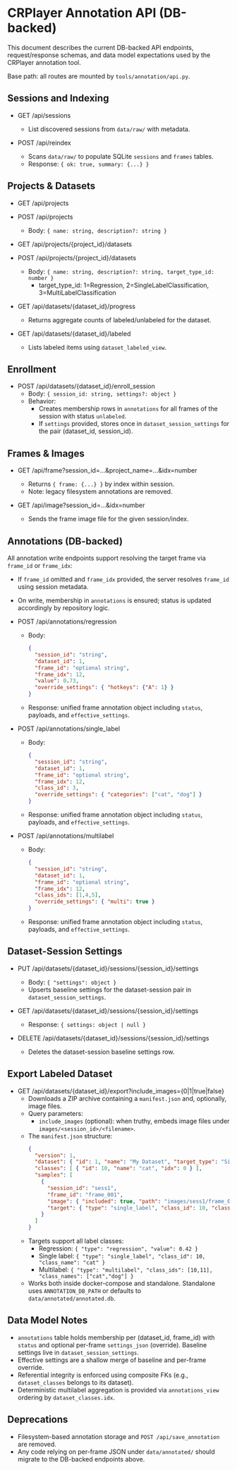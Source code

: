 # CRPlayer Annotation API (DB-backed)

This document describes the current DB-backed API endpoints, request/response schemas, and data model expectations used by the CRPlayer annotation tool.

Base path: all routes are mounted by `tools/annotation/api.py`.

## Sessions and Indexing

- GET /api/sessions
  - List discovered sessions from `data/raw/` with metadata.

- POST /api/reindex
  - Scans `data/raw/` to populate SQLite `sessions` and `frames` tables.
  - Response: `{ ok: true, summary: {...} }`

## Projects & Datasets

- GET /api/projects
- POST /api/projects
  - Body: `{ name: string, description?: string }`

- GET /api/projects/{project_id}/datasets
- POST /api/projects/{project_id}/datasets
  - Body: `{ name: string, description?: string, target_type_id: number }`
    - target_type_id: 1=Regression, 2=SingleLabelClassification, 3=MultiLabelClassification

- GET /api/datasets/{dataset_id}/progress
  - Returns aggregate counts of labeled/unlabeled for the dataset.

- GET /api/datasets/{dataset_id}/labeled
  - Lists labeled items using `dataset_labeled_view`.

## Enrollment

- POST /api/datasets/{dataset_id}/enroll_session
  - Body: `{ session_id: string, settings?: object }`
  - Behavior:
    - Creates membership rows in `annotations` for all frames of the session with status `unlabeled`.
    - If `settings` provided, stores once in `dataset_session_settings` for the pair (dataset_id, session_id).

## Frames & Images

- GET /api/frame?session_id=...&project_name=...&idx=number
  - Returns `{ frame: {...} }` by index within session.
  - Note: legacy filesystem annotations are removed.

- GET /api/image?session_id=...&idx=number
  - Sends the frame image file for the given session/index.

## Annotations (DB-backed)

All annotation write endpoints support resolving the target frame via `frame_id` or `frame_idx`:
- If `frame_id` omitted and `frame_idx` provided, the server resolves `frame_id` using session metadata.
- On write, membership in `annotations` is ensured; status is updated accordingly by repository logic.

- POST /api/annotations/regression
  - Body:
    ```json
    {
      "session_id": "string",
      "dataset_id": 1,
      "frame_id": "optional string",
      "frame_idx": 12,
      "value": 0.73,
      "override_settings": { "hotkeys": {"A": 1} }
    }
    ```
  - Response: unified frame annotation object including `status`, payloads, and `effective_settings`.

- POST /api/annotations/single_label
  - Body:
    ```json
    {
      "session_id": "string",
      "dataset_id": 1,
      "frame_id": "optional string",
      "frame_idx": 12,
      "class_id": 3,
      "override_settings": { "categories": ["cat", "dog"] }
    }
    ```
  - Response: unified frame annotation object including `status`, payloads, and `effective_settings`.

- POST /api/annotations/multilabel
  - Body:
    ```json
    {
      "session_id": "string",
      "dataset_id": 1,
      "frame_id": "optional string",
      "frame_idx": 12,
      "class_ids": [1,4,5],
      "override_settings": { "multi": true }
    }
    ```
  - Response: unified frame annotation object including `status`, payloads, and `effective_settings`.

## Dataset-Session Settings

- PUT /api/datasets/{dataset_id}/sessions/{session_id}/settings
  - Body: `{ "settings": object }`
  - Upserts baseline settings for the dataset-session pair in `dataset_session_settings`.

- GET /api/datasets/{dataset_id}/sessions/{session_id}/settings
  - Response: `{ settings: object | null }`

- DELETE /api/datasets/{dataset_id}/sessions/{session_id}/settings
  - Deletes the dataset-session baseline settings row.

## Export Labeled Dataset

- GET /api/datasets/{dataset_id}/export?include_images={0|1|true|false}
  - Downloads a ZIP archive containing a `manifest.json` and, optionally, image files.
  - Query parameters:
    - `include_images` (optional): when truthy, embeds image files under `images/<session_id>/<filename>`.
  - The `manifest.json` structure:
    ```json
    {
      "version": 1,
      "dataset": { "id": 1, "name": "My Dataset", "target_type": "SingleLabelClassification", "created_at": "..." },
      "classes": [ { "id": 10, "name": "cat", "idx": 0 } ],
      "samples": [
        {
          "session_id": "sess1",
          "frame_id": "frame_001",
          "image": { "included": true, "path": "images/sess1/frame_001.png", "frame_path_rel": "../../raw/sess1/frame_001.png" },
          "target": { "type": "single_label", "class_id": 10, "class_name": "cat" }
        }
      ]
    }
    ```
  - Targets support all label classes:
    - Regression: `{ "type": "regression", "value": 0.42 }`
    - Single label: `{ "type": "single_label", "class_id": 10, "class_name": "cat" }`
    - Multilabel: `{ "type": "multilabel", "class_ids": [10,11], "class_names": ["cat","dog"] }`
  - Works both inside docker-compose and standalone. Standalone uses `ANNOTATION_DB_PATH` or defaults to `data/annotated/annotated.db`.

## Data Model Notes

- `annotations` table holds membership per (dataset_id, frame_id) with `status` and optional per-frame `settings_json` (override). Baseline settings live in `dataset_session_settings`.
- Effective settings are a shallow merge of baseline and per-frame override.
- Referential integrity is enforced using composite FKs (e.g., `dataset_classes` belongs to its dataset).
- Deterministic multilabel aggregation is provided via `annotations_view` ordering by `dataset_classes.idx`.

## Deprecations

- Filesystem-based annotation storage and `POST /api/save_annotation` are removed.
- Any code relying on per-frame JSON under `data/annotated/` should migrate to the DB-backed endpoints above.
